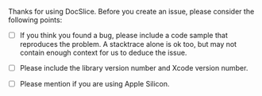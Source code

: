 Thanks for using DocSlice. Before you create an issue, please consider the following points:

  - [ ] If you think you found a bug, please include a code sample that reproduces the problem. A stacktrace alone is ok too, but may not contain enough context for us to deduce the issue.

  - [ ] Please include the library version number and Xcode version number.

  - [ ] Please mention if you are using Apple Silicon.
